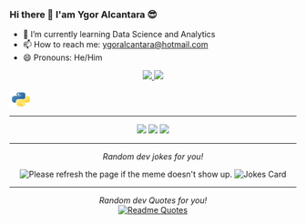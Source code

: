 ### Hi there 👋 I'am Ygor Alcantara 😎

- 🌱 I’m currently learning Data Science and Analytics
- 📫 How to reach me: ygoralcantara@hotmail.com
- 😄 Pronouns: He/Him

<div align="center">
  <a href="https://github.com/YgorAlcantara">
  <img height="160em" src="https://github-readme-stats.vercel.app/api?username=YgorAlcantara&show_icons=true&theme=highcontrast&include_all_commits=true&count_private=true"/>
  <img height="160em" src="https://github-readme-stats.vercel.app/api/top-langs/?username=YgorAlcantara&layout=compact&langs_count=7&theme=highcontrast"/>
</div>
<div style="display: inline_block"><br>
  <img align="center" alt="Ygor-Python" height="30" width="40" src="https://raw.githubusercontent.com/devicons/devicon/master/icons/python/python-original.svg">
</div>

---

<div align="center">
  
  <div> 
 	 <a href = "mailto:ygoralcantara@hotmail.com"><img src="https://img.shields.io/badge/Microsoft_Outlook-0078D4?style=for-the-badge&logo=microsoft-outlook&logoColor=white" target="_blank"></a>
  <a href = "mailto:ygoralcantara@gmail.com"><img src="https://img.shields.io/badge/Gmail-D14836?style=for-the-badge&logo=gmail&logoColor=white" target="_blank"></a>
  <a href="https://www.linkedin.com/in/ygor-alcantara-b44538234/" target="_blank"><img src="https://img.shields.io/badge/-LinkedIn-%230077B5?style=for-the-badge&logo=linkedin&logoColor=white" target="_blank"></a> 
</div>

---

<div align="center">
  
<i>Random dev jokes for you!</i><br>

 <div> 
  <img src='https://random-memer.herokuapp.com/' title="Meme" alt="Please refresh the page if the meme doesn't show up.">
  <img src="https://readme-jokes.vercel.app/api" alt="Jokes Card" />
 </div>
 
 ---
 
 <i>Random dev Quotes for you!</i><br>
   [![Readme Quotes](https://quotes-github-readme.vercel.app/api?type=horizontal&theme=light)](https://github.com/piyushsuthar/github-readme-quotes)
